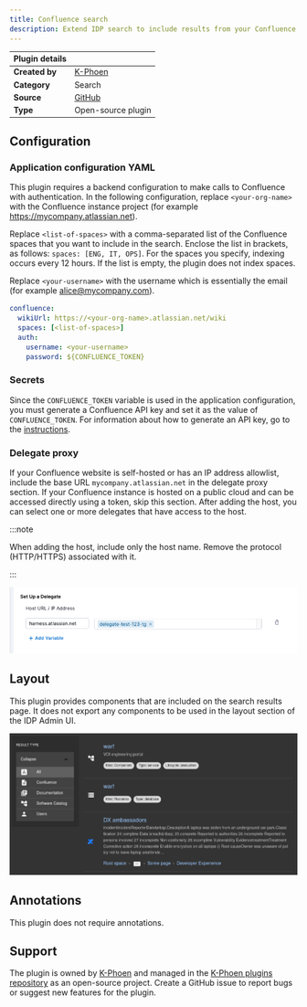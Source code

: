```yaml
---
title: Confluence search
description: Extend IDP search to include results from your Confluence pages.
---
```


| Plugin details |                                      |
| -------------- |--------------------------------------|
| **Created by** | [K-Phoen](https://github.com/K-Phoen) |
| **Category**   | Search                               |
| **Source**     | [GitHub](https://github.com/K-Phoen/backstage-plugin-confluence/tree/main/plugins/search-confluence-backend)                           |
| **Type**       | Open-source plugin                   |

## Configuration

### Application configuration YAML

This plugin requires a backend configuration to make calls to Confluence with authentication. In the following configuration, replace `<your-org-name>` with the Confluence instance project (for example https://mycompany.atlassian.net). 

Replace `<list-of-spaces>` with a comma-separated list of the Confluence spaces that you want to include in the search. Enclose the list in brackets, as follows: `spaces: [ENG, IT, OPS]`. For the spaces you specify, indexing occurs every 12 hours. If the list is empty, the plugin does not index spaces. 

Replace `<your-username>` with the username which is essentially the email (for example alice@mycompany.com). 

```yaml
confluence:
  wikiUrl: https://<your-org-name>.atlassian.net/wiki
  spaces: [<list-of-spaces>]
  auth:
    username: <your-username>
    password: ${CONFLUENCE_TOKEN}
```

### Secrets

Since the `CONFLUENCE_TOKEN` variable is used in the application configuration, you must generate a Confluence API key and set it as the value of `CONFLUENCE_TOKEN`. For information about how to generate an API key, go to the [instructions](https://support.atlassian.com/atlassian-account/docs/manage-api-tokens-for-your-atlassian-account/).

### Delegate proxy

If your Confluence website is self-hosted or has an IP address allowlist, include the base URL `mycompany.atlassian.net` in the delegate proxy section. If your Confluence instance is hosted on a public cloud and can be accessed directly using a token, skip this section.
After adding the host, you can select one or more delegates that have access to the host.

:::note

When adding the host, include only the host name. Remove the protocol (HTTP/HTTPS) associated with it.

:::

![](./static/confluence-delegate-proxy.png)

## Layout

This plugin provides components that are included on the search results page. It does not export any components to be used in the layout section of the IDP Admin UI.

![](./static/confluence_search_result.png)

## Annotations

This plugin does not require annotations.

## Support

The plugin is owned by [K-Phoen](https://github.com/K-Phoen) and managed in the [K-Phoen plugins repository](https://github.com/K-Phoen/backstage-plugin-confluence) as an open-source project. Create a GitHub issue to report bugs or suggest new features for the plugin.
